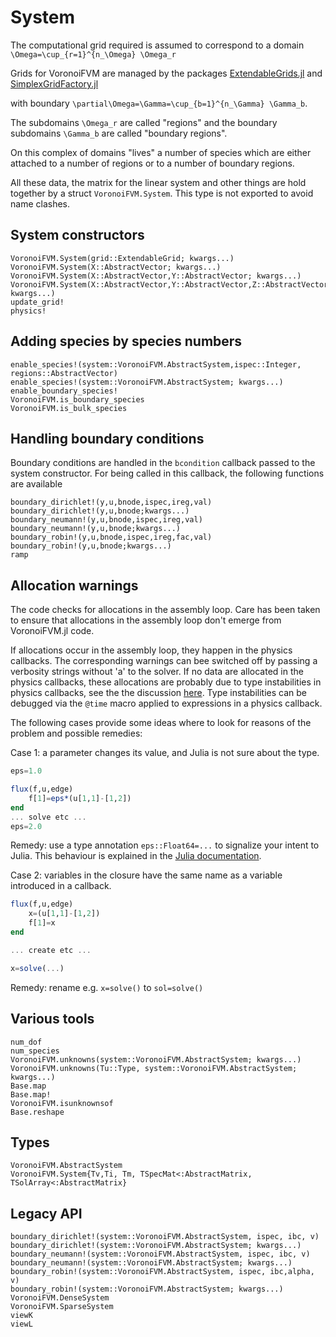 # System

The computational grid required is assumed to correspond to a domain
``\Omega=\cup_{r=1}^{n_\Omega} \Omega_r`` 

Grids for VoronoiFVM are managed by the packages [ExtendableGrids.jl](https://github.com/j-fu/ExtendableGrids.jl)
and [SimplexGridFactory.jl](https://github.com/j-fu/SimplexGridFactory.jl)


with boundary  ``\partial\Omega=\Gamma=\cup_{b=1}^{n_\Gamma} \Gamma_b``.

The subdomains ``\Omega_r`` are called "regions" and the boundary subdomains ``\Gamma_b`` are called "boundary regions".

On this complex of domains "lives"  a number of species which are either attached to a number of regions or to a number of boundary regions.

All these data, the matrix for the linear system and other things are hold together by a struct `VoronoiFVM.System`. 
This type is not exported to avoid name clashes.


## System constructors

```@docs
VoronoiFVM.System(grid::ExtendableGrid; kwargs...)
VoronoiFVM.System(X::AbstractVector; kwargs...)
VoronoiFVM.System(X::AbstractVector,Y::AbstractVector; kwargs...)
VoronoiFVM.System(X::AbstractVector,Y::AbstractVector,Z::AbstractVector; kwargs...)
update_grid!
physics!
```

## Adding species by species numbers
```@docs
enable_species!(system::VoronoiFVM.AbstractSystem,ispec::Integer, regions::AbstractVector)
enable_species!(system::VoronoiFVM.AbstractSystem; kwargs...)
enable_boundary_species!
VoronoiFVM.is_boundary_species
VoronoiFVM.is_bulk_species
```


## Handling boundary conditions
Boundary conditions are handled in the  `bcondition` callback passed to the system constructor.
For being called in this callback, the following  functions are available

```@docs
boundary_dirichlet!(y,u,bnode,ispec,ireg,val)
boundary_dirichlet!(y,u,bnode;kwargs...)
boundary_neumann!(y,u,bnode,ispec,ireg,val)
boundary_neumann!(y,u,bnode;kwargs...)
boundary_robin!(y,u,bnode,ispec,ireg,fac,val)
boundary_robin!(y,u,bnode;kwargs...)
ramp
```

## Allocation warnings

The code checks for allocations in the assembly loop. 
Care has been taken to ensure that allocations in the assembly loop don't emerge
from VoronoiFVM.jl code.

If allocations occur in the assembly  loop, they happen in the physics
callbacks.  The corresponding warnings can bee switched off by passing
a  verbosity strings  without  'a'  to the  solver.   If  no data  are
allocated in the physics callbacks, these allocations are probably due to 
type instabilities in physics callbacks, see the the discussion
[here](../runexamples/#Performance-with-closures).  Type instabilities
can be debugged via the `@time`  macro applied to expressions in a
physics callback.

The following  cases provide some ideas  where to look for  reasons of
the problem and possible remedies:

Case 1: a parameter changes its value, and Julia is not sure about the type.
```julia
eps=1.0

flux(f,u,edge)
    f[1]=eps*(u[1,1]-[1,2])
end
... solve etc ...
eps=2.0
```
Remedy: use a type annotation `eps::Float64=...` to signalize your intent to Julia.
This behaviour is explained in the [Julia documentation](https://docs.julialang.org/en/v1/manual/performance-tips/#man-performance-captured).



Case 2: variables in the closure have the same name as a variable
introduced in a callback.
```julia
flux(f,u,edge)
    x=(u[1,1]-[1,2])
    f[1]=x
end

... create etc ...

x=solve(...)
```
Remedy: rename e.g. `x=solve()` to `sol=solve()`



## Various tools

```@docs
num_dof
num_species
VoronoiFVM.unknowns(system::VoronoiFVM.AbstractSystem; kwargs...)
VoronoiFVM.unknowns(Tu::Type, system::VoronoiFVM.AbstractSystem; kwargs...)
Base.map
Base.map!
VoronoiFVM.isunknownsof
Base.reshape
```

## Types

```@docs
VoronoiFVM.AbstractSystem
VoronoiFVM.System{Tv,Ti, Tm, TSpecMat<:AbstractMatrix, TSolArray<:AbstractMatrix}
```


## Legacy API
```@docs
boundary_dirichlet!(system::VoronoiFVM.AbstractSystem, ispec, ibc, v)
boundary_dirichlet!(system::VoronoiFVM.AbstractSystem; kwargs...)
boundary_neumann!(system::VoronoiFVM.AbstractSystem, ispec, ibc, v)
boundary_neumann!(system::VoronoiFVM.AbstractSystem; kwargs...)
boundary_robin!(system::VoronoiFVM.AbstractSystem, ispec, ibc,alpha, v)
boundary_robin!(system::VoronoiFVM.AbstractSystem; kwargs...)
VoronoiFVM.DenseSystem
VoronoiFVM.SparseSystem
viewK
viewL
```

